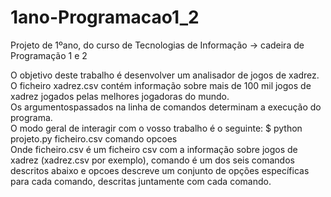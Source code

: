 # 1ano-Programacao1_2
Projeto de 1ºano, do curso de Tecnologias de Informação -> cadeira de Programação 1 e 2

O objetivo deste trabalho é desenvolver um analisador de jogos de xadrez. O ficheiro xadrez.csv contém informação sobre mais de 100 mil jogos de xadrez jogados pelas melhores jogadoras do mundo. <br>
Os argumentospassados na linha de comandos determinam a execução do programa. <br>
O modo geral de interagir com o vosso trabalho é o seguinte: $ python projeto.py ficheiro.csv comando opcoes <br>
Onde ficheiro.csv é um ficheiro csv com a informação sobre jogos de xadrez (xadrez.csv por exemplo), comando é um dos seis comandos
descritos abaixo e opcoes descreve um conjunto de opções específicas para
cada comando, descritas juntamente com cada comando.

